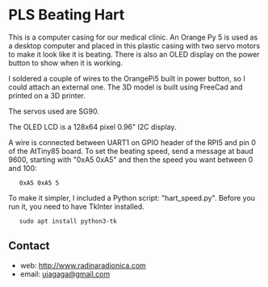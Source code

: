 # PLS Beating Hart #

This is a computer casing for our medical clinic. An Orange Py 5 is used as a desktop computer and placed in this plastic casing with two servo motors to make it look like it is beating. There is also an OLED display on the power button to show when it is working.

I soldered a couple of wires to the OrangePi5 built in power button, so I could attach an external one. The 3D model is built using FreeCad and printed on a 3D printer.

The servos used are SG90.

The OLED LCD is a 128x64 pixel 0.96" I2C display.

A wire is connected between UART1 on GPIO header of the RPI5 and pin 0 of the AtTiny85 board. To set the beating speed, send a message at baud 9600, starting with "0xA5 0xA5" and then the speed you want between 0 and 100:

       0xA5 0xA5 5

To make it simpler, I included a Python script: "hart_speed.py". Before you run it, you need to have TkInter installed.

       sudo apt install python3-tk



## Contact ##

* web: http://www.radinaradionica.com
* email: ujagaga@gmail.com

